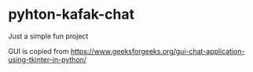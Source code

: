 # pyhton-kafak-chat
Just a simple fun project

GUI is copied from https://www.geeksforgeeks.org/gui-chat-application-using-tkinter-in-python/
